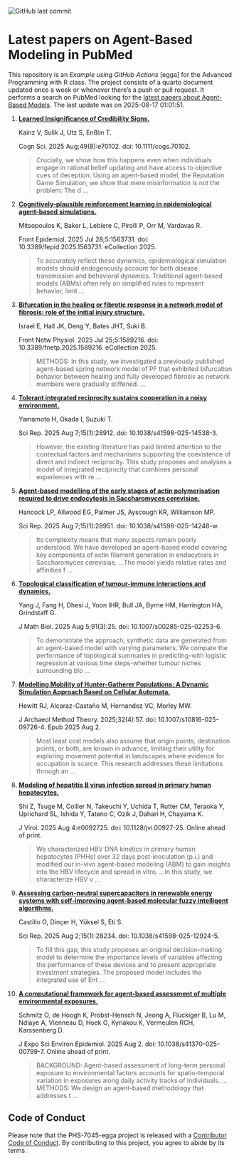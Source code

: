 ![GitHub last
commit](https://img.shields.io/github/last-commit/UofUEpiBio/PHS-7045-egga.png)

# Latest papers on Agent-Based Modeling in PubMed

This repository is an *Example using GitHub Actions* \[egga\] for the
Advanced Programming with R class. The project consists of a quarto
document updated once a week or whenever there’s a push or pull request.
It performs a search on PubMed looking for the <a
href="https://pubmed.ncbi.nlm.nih.gov/?term=agent-based+model&amp;sort=date"
target="_blank">latest papers about Agent-Based Models</a>. The last
update was on 2025-08-17 01:01:51.

<div class="cell">

</div>

1.  [**Learned Insignificance of Credibility
    Signs.**](https://pubmed.ncbi.nlm.nih.gov/40810257/)

    Kainz V, Sulik J, Utz S, Enßlin T.

    Cogn Sci. 2025 Aug;49(8):e70102. doi: 10.1111/cogs.70102.

    > Crucially, we show how this happens even when individuals engage
    > in rational belief updating and have access to objective cues of
    > deception. Using an agent-based model, the Reputation Game
    > Simulation, we show that mere misinformation is not the problem:
    > The d …

2.  [**Cognitively-plausible reinforcement learning in epidemiological
    agent-based
    simulations.**](https://pubmed.ncbi.nlm.nih.gov/40791982/)

    Mitsopoulos K, Baker L, Lebiere C, Pirolli P, Orr M, Vardavas R.

    Front Epidemiol. 2025 Jul 28;5:1563731. doi:
    10.3389/fepid.2025.1563731. eCollection 2025.

    > To accurately reflect these dynamics, epidemiological simulation
    > models should endogenously account for both disease transmission
    > and behavioral dynamics. Traditional agent-based models (ABMs)
    > often rely on simplified rules to represent behavior, limit …

3.  [**Bifurcation in the healing or fibrotic response in a network
    model of fibrosis: role of the initial injury
    structure.**](https://pubmed.ncbi.nlm.nih.gov/40786135/)

    Israel E, Hall JK, Deng Y, Bates JHT, Suki B.

    Front Netw Physiol. 2025 Jul 25;5:1589216. doi:
    10.3389/fnetp.2025.1589216. eCollection 2025.

    > METHODS: In this study, we investigated a previously published
    > agent-based spring network model of PF that exhibited bifurcation
    > behavior between healing and fully developed fibrosis as network
    > members were gradually stiffened. …

4.  [**Tolerant integrated reciprocity sustains cooperation in a noisy
    environment.**](https://pubmed.ncbi.nlm.nih.gov/40775540/)

    Yamamoto H, Okada I, Suzuki T.

    Sci Rep. 2025 Aug 7;15(1):28912. doi: 10.1038/s41598-025-14538-3.

    > However, the existing literature has paid limited attention to the
    > contextual factors and mechanisms supporting the coexistence of
    > direct and indirect reciprocity. This study proposes and analyses
    > a model of integrated reciprocity that combines personal
    > experiences with re …

5.  [**Agent-based modelling of the early stages of actin polymerisation
    required to drive endocytosis in Saccharomyces
    cerevisiae.**](https://pubmed.ncbi.nlm.nih.gov/40775504/)

    Hancock LP, Allwood EG, Palmer JS, Ayscough KR, Williamson MP.

    Sci Rep. 2025 Aug 7;15(1):28951. doi: 10.1038/s41598-025-14248-w.

    > Its complexity means that many aspects remain poorly understood.
    > We have developed an agent-based model covering key components of
    > actin filament generation in endocytosis in Saccharomyces
    > cerevisiae. …The model yields relative rates and affinities f …

6.  [**Topological classification of tumour-immune interactions and
    dynamics.**](https://pubmed.ncbi.nlm.nih.gov/40762719/)

    Yang J, Fang H, Dhesi J, Yoon IHR, Bull JA, Byrne HM, Harrington HA,
    Grindstaff G.

    J Math Biol. 2025 Aug 5;91(3):25. doi: 10.1007/s00285-025-02253-6.

    > To demonstrate the approach, synthetic data are generated from an
    > agent-based model with varying parameters. We compare the
    > performance of topological summaries in predicting-with logistic
    > regression at various time steps-whether tumour niches surrounding
    > blo …

7.  [**Modelling Mobility of Hunter-Gatherer Populations: A Dynamic
    Simulation Approach Based on Cellular
    Automata.**](https://pubmed.ncbi.nlm.nih.gov/40761390/)

    Hewitt RJ, Alcaraz-Castaño M, Hernandez VC, Morley MW.

    J Archaeol Method Theory. 2025;32(4):57. doi:
    10.1007/s10816-025-09726-4. Epub 2025 Aug 2.

    > Most least cost models also assume that origin points, destination
    > points, or both, are known in advance, limiting their utility for
    > exploring movement potential in landscapes where evidence for
    > occupation is scarce. This research addresses these limitations
    > through an …

8.  [**Modeling of hepatitis B virus infection spread in primary human
    hepatocytes.**](https://pubmed.ncbi.nlm.nih.gov/40757857/)

    Shi Z, Tsuge M, Collier N, Takeuchi Y, Uchida T, Rutter CM, Teraoka
    Y, Uprichard SL, Ishida Y, Tateno C, Ozik J, Dahari H, Chayama K.

    J Virol. 2025 Aug 4:e0092725. doi: 10.1128/jvi.00927-25. Online
    ahead of print.

    > We characterized HBV DNA kinetics in primary human hepatocytes
    > (PHHs) over 32 days post-inoculation (p.i.) and modified our
    > in-vivo agent-based modeling (ABM) to gain insights into the HBV
    > lifecycle and spread in vitro. …In this study, we characterize HBV
    > v …

9.  [**Assessing carbon-neutral supercapacitors in renewable energy
    systems with self-improving agent-based molecular fuzzy intelligent
    algorithms.**](https://pubmed.ncbi.nlm.nih.gov/40753348/)

    Castillo O, Dinçer H, Yüksel S, Eti S.

    Sci Rep. 2025 Aug 2;15(1):28234. doi: 10.1038/s41598-025-12924-5.

    > To fill this gap, this study proposes an original decision-making
    > model to determine the importance levels of variables affecting
    > the performance of these devices and to present appropriate
    > investment strategies. The proposed model includes the integrated
    > use of Ent …

10. [**A computational framework for agent-based assessment of multiple
    environmental
    exposures.**](https://pubmed.ncbi.nlm.nih.gov/40751024/)

    Schmitz O, de Hoogh K, Probst-Hensch N, Jeong A, Flückiger B, Lu M,
    Ndiaye A, Vienneau D, Hoek G, Kyriakou K, Vermeulen RCH, Karssenberg
    D.

    J Expo Sci Environ Epidemiol. 2025 Aug 2. doi:
    10.1038/s41370-025-00799-7. Online ahead of print.

    > BACKGROUND: Agent-based assessment of long-term personal exposure
    > to environmental factors accounts for spatio-temporal variation in
    > exposures along daily activity tracks of individuals. …METHODS: We
    > design an agent-based methodology that addresses t …

## Code of Conduct

Please note that the PHS-7045-egga project is released with a
[Contributor Code of
Conduct](https://contributor-covenant.org/version/2/1/CODE_OF_CONDUCT.html).
By contributing to this project, you agree to abide by its terms.
